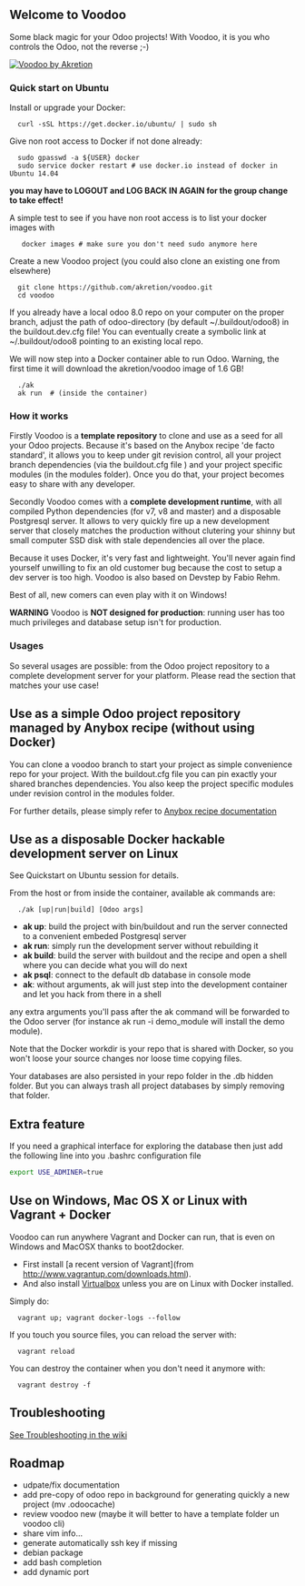 ## Welcome to Voodoo

Some black magic for your Odoo projects! With Voodoo, it is you who controls the Odoo, not the reverse ;-)

[![Voodoo by Akretion](https://s3.amazonaws.com/akretion/assets/voodoo.png)](http://akretion.com)

### Quick start on Ubuntu

Install or upgrade your Docker:
```
  curl -sSL https://get.docker.io/ubuntu/ | sudo sh
```

Give non root access to Docker if not done already:
```
  sudo gpasswd -a ${USER} docker
  sudo service docker restart # use docker.io instead of docker in Ubuntu 14.04
```

**you may have to LOGOUT and LOG BACK IN AGAIN for the group change to take effect!**

A simple test to see if you have non root access is to list your docker images with
```
   docker images # make sure you don't need sudo anymore here
```

Create a new Voodoo project (you could also clone an existing one from elsewhere)
```
  git clone https://github.com/akretion/voodoo.git
  cd voodoo
```

If you already have a local odoo 8.0 repo on your computer on the proper branch,
adjust the path of odoo-directory (by default ~/.buildout/odoo8) in the buildout.dev.cfg file!
You can eventually create a symbolic link at ~/.buildout/odoo8 pointing to an existing local repo.

We will now step into a Docker container able to run Odoo.
Warning, the first time it will download the akretion/voodoo image of 1.6 GB!
```
  ./ak
  ak run  # (inside the container)
```

### How it works

Firstly Voodoo is a **template repository** to clone and use as a seed for all your Odoo projects. Because it's based on the Anybox recipe 'de facto standard', it allows you to keep under git revision control, all your project branch dependencies (via the buildout.cfg file ) and your project specific modules (in the modules folder). Once you do that, your project becomes easy to share with any developer.

Secondly Voodoo comes with a **complete development runtime**, with all compiled Python dependencies (for v7, v8 and master) and a disposable Postgresql server. It allows to very quickly fire up a new development server that closely matches the production without clutering your shinny but small computer SSD disk with stale dependencies all over the place.

Because it uses Docker, it's very fast and lightweight. You'll never again find yourself unwilling to fix an old customer bug because the cost to setup a dev server is too high. Voodoo is also based on Devstep by Fabio Rehm.

Best of all, new comers can even play with it on Windows!

**WARNING** Voodoo is **NOT designed for production**: running user has too much privileges and database setup isn't for production.


### Usages

So several usages are possible: from the Odoo project repository to a complete development server for your platform. Please read the section that matches your use case!

## Use as a simple Odoo project repository managed by Anybox recipe (without using Docker)

You can clone a voodoo branch to start your project as simple convenience repo for your project. With the buildout.cfg file you can pin exactly your shared branches dependencies. You also keep the project specific modules under revision control in the modules folder.

For further details, please simply refer to [Anybox recipe documentation](http://docs.anybox.fr/anybox.recipe.openerp/trunk/)


## Use as a disposable Docker hackable development server on Linux

See Quickstart on Ubuntu session for details.

From the host or from inside the container, available ak commands are:

```
  ./ak [up|run|build] [Odoo args]
```

* **ak up**: build the project with bin/buildout and run the server connected to a convenient embeded Postgresql server
* **ak run**: simply run the development server without rebuilding it
* **ak build**: build the server with buildout and the recipe and open a shell where you can decide what you will do next
* **ak psql**: connect to the default db database in console mode
* **ak**: without arguments, ak will just step into the development container and let you hack from there in a shell

any extra arguments you'll pass after the ak command will be forwarded to the Odoo server (for instance ak run -i demo_module will install the demo module).

Note that the Docker workdir is your repo that is shared with Docker, so you won't loose your source changes nor loose time copying files.

Your databases are also persisted in your repo folder in the .db hidden folder. But you can always trash all project databases by simply removing that folder.

## Extra feature

If you need a graphical interface for exploring the database then just add the following line into you .bashrc configuration file

```sh
export USE_ADMINER=true
```


## Use on Windows, Mac OS X or Linux with Vagrant + Docker

Voodoo can run anywhere Vagrant and Docker can run, that is even on Windows and MacOSX thanks to boot2docker.

* First install [a recent version of Vagrant](from http://www.vagrantup.com/downloads.html).
* And also install [Virtualbox](https://www.virtualbox.org/wiki/Downloads) unless you are on Linux with Docker installed.

Simply do:

```
  vagrant up; vagrant docker-logs --follow
```

If you touch you source files, you can reload the server with:

```
  vagrant reload
```

You can destroy the container when you don't need it anymore with:

```
  vagrant destroy -f
```

## Troubleshooting

[See Troubleshooting in the wiki](https://github.com/akretion/voodoo/wiki/Troubleshooting)

## Roadmap
- udpate/fix documentation
- add pre-copy of odoo repo in background for generating quickly a new project (mv .odoocache)
- review voodoo new (maybe it will better to have a template folder un voodoo cli)
- share vim info...
- generate automatically ssh key if missing
- debian package
- add bash completion
- add dynamic port
